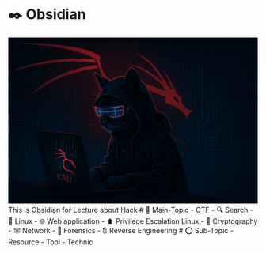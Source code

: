 # ✒️ Obsidian
<img src="https://raw.githubusercontent.com/DraSoGo/Obsidian_CTF/refs/heads/main/Asset/cathack.jpeg"/>
This is Obsidian for Lecture about Hack
# 🔴 Main-Topic
- CTF
	- 🔍 Search
	- 🐧 Linux
	- 🌐 Web application
	- ⬆️ Privilege Escalation Linux
	- 🔐 Cryptography
	- 🕸️ Network
	- 🧿 Forensics
	- 🔃 Reverse Engineering
# ⭕ Sub-Topic
- Resource
- Tool
- Technic
